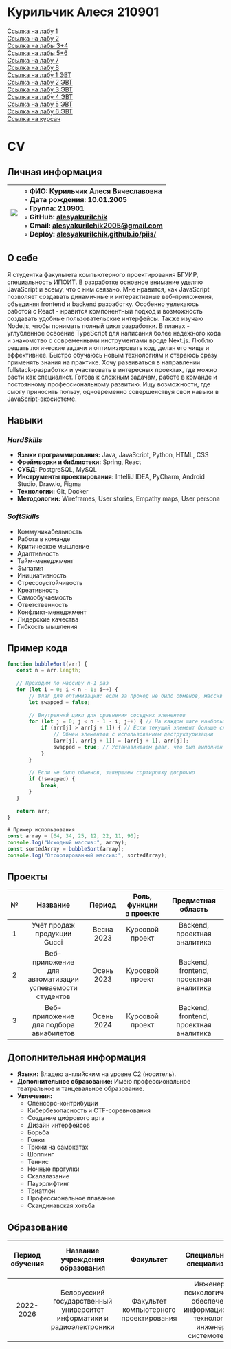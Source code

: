 <h1>Курильчик Алеся 210901</h1>


<a href="https://alesyakurilchik.github.io/piis/lab1/index.html">Ссылка на лабу 1</a>
<br><a href="https://alesyakurilchik.github.io/piis/lab2/index.html">Ссылка на лабу 2</a>
<br><a href="https://alesyakurilchik.github.io/piis/lab3/index.html">Ссылка на лабы 3+4</a>
<br><a href="https://alesyakurilchik.github.io/piis/PIIS_lab_56/lab5.html">Ссылка на лабы 5+6</a>
<br><a href="https://alesyakurilchik.github.io/piis/LABA_7_PIIC/index.html">Ссылка на лабу 7</a>
<br><a href="https://alesyakurilchik.github.io/piis/LABA_7_PIIC/index_with_cavas.html">Ссылка на лабу 8</a>
<br><a href="https://alesyakurilchik.github.io/piis/Laba_1_AVT/index.html">Ссылка на лабу 1 ЭВТ</a>
<br><a href="https://alesyakurilchik.github.io/piis/Laba_2/6_lab_EVT.html">Ссылка на лабу 2 ЭВТ</a>
<br><a href="https://alesyakurilchik.github.io/piis/Laba_3/EVT_lab7.html">Ссылка на лабу 3 ЭВТ</a>
<br><a href="https://alesyakurilchik.github.io/piis/Laba_4/EVT_lab8.html">Ссылка на лабу 4 ЭВТ</a>
<br><a href="https://alesyakurilchik.github.io/piis/Laba_5/EVT_lab9.html">Ссылка на лабу 5 ЭВТ</a>
<br><a href="https://alesyakurilchik.github.io/piis/Laba_6/index.html">Ссылка на лабу 6 ЭВТ</a>
<br><a href="https://alesyakurilchik.github.io/piis/kyrsa4/index.html">Ссылка на курсач</a>

# CV
## Личная информация

|![](https://github.com/alesyakurilchik/piis/blob/main/Я%201.png)|◦ ФИО: Курильчик Алеся Вячеславовна <br> ◦ Дата рождения: 10.01.2005 <br> ◦ Группа: 210901 <br> ◦ GitHub: [alesyakurilchik](https://github.com/alesyakurilchik/ "Перейти по ссылке") <br> ◦ Gmail: alesyakurilchik2005@gmail.com <br> ◦ Deploy: [alesyakurilchik.github.io/piis/](https://alesyakurilchik.github.io/ "Перейти по ссылке")|
|:---|:---|

## О себе
Я студентка факультета компьютерного проектирования БГУИР, специальность ИПОИТ. В разработке основное внимание уделяю JavaScript и всему, что с ним связано. Мне нравится, как JavaScript позволяет создавать динамичные и интерактивные веб-приложения, объединяя frontend и backend разработку. Особенно увлекаюсь работой с React - нравится компонентный подход и возможность создавать удобные пользовательские интерфейсы. Также изучаю Node.js, чтобы понимать полный цикл разработки. В планах - углубленное освоение TypeScript для написания более надежного кода и знакомство с современными инструментами вроде Next.js. Люблю решать логические задачи и оптимизировать код, делая его чище и эффективнее. Быстро обучаюсь новым технологиям и стараюсь сразу применять знания на практике. Хочу развиваться в направлении fullstack-разработки и участвовать в интересных проектах, где можно расти как специалист. Готова к сложным задачам, работе в команде и постоянному профессиональному развитию. Ищу возможности, где смогу приносить пользу, одновременно совершенствуя свои навыки в JavaScript-экосистеме.

## Навыки
### *HardSkills*
+ **Языки программирования:** Java, JavaScript, Python, HTML, CSS
+ **Фреймворки и библиотеки:** Spring, React
+ **СУБД:** PostgreSQL, MySQL
+ **Инструменты проектирования:** IntelliJ IDEA, PyCharm, Android Studio, Draw.io, Figma 
+ **Технологии:** Git, Docker 
+ **Методологии:** Wireframes, User stories, Empathy maps, User persona

### *SoftSkills*
+ Коммуникабельность
+ Работа в команде
+ Критическое мышление 
+ Адаптивность 
+ Тайм-менеджмент
+ Эмпатия
+ Инициативность
+ Стрессоустойчивость
+ Креативность
+ Самообучаемость
+ Ответственность
+ Конфликт-менеджмент
+ Лидерские качества
+ Гибкость мышления

 ## Пример кода
 ```JavaScript
function bubbleSort(arr) {
    const n = arr.length;
    
    // Проходим по массиву n-1 раз
    for (let i = 0; i < n - 1; i++) {
        // Флаг для оптимизации: если за проход не было обменов, массив уже отсортирован
        let swapped = false;
        
        // Внутренний цикл для сравнения соседних элементов
        for (let j = 0; j < n - 1 - i; j++) { // На каждом шаге наибольший элемент "всплывает" в конец
            if (arr[j] > arr[j + 1]) { // Если текущий элемент больше следующего, меняем их местами
                // Обмен элементов с использованием деструктуризации
                [arr[j], arr[j + 1]] = [arr[j + 1], arr[j]];
                swapped = true; // Устанавливаем флаг, что был выполнен обмен
            }
        }
        
        // Если не было обменов, завершаем сортировку досрочно
        if (!swapped) {
            break;
        }
    }
    
    return arr;
}

# Пример использования
const array = [64, 34, 25, 12, 22, 11, 90];
console.log("Исходный массив:", array);
const sortedArray = bubbleSort(array);
console.log("Отсортированный массив:", sortedArray);
```

## Проекты
|№|Название|Период|Роль, функции <br> в проекте|Предметная область|
|:---:|:---:|:---:|:---:|:---:|
|1|Учёт продаж <br> продукции Gucci |Весна 2023|Курсовой проект|Backend, проектная аналитика|
|2|Веб-приложение <br> для автоматизации <br> успеваемости студентов |Осень 2023|Курсовой проект|Backend, frontend, <br> проектная аналитика|
|3|Веб-приложение <br> для подбора авиабилетов |Осень 2024|Курсовой проект|Backend, frontend, <br> проектная аналитика|

## Дополнительная информация
+ **Языки:** Владею английским на уровне C2 (носитель). 
+ **Дополнительное образование:** Имею профессиональное театральное и танцевальное образование. 
+ **Увлечения:**
  - Опенсорс-контрибуции 
  - Кибербезопасность и CTF-соревнования
  - Создание цифрового арта
  - Дизайн интерфейсов
  - Борьба
  - Гонки
  - Трюки на самокатах
  - Шоппинг
  - Теннис
  - Ночные прогулки
  - Скалалазание
  - Пауэрлифтинг
  - Триатлон
  - Профессиональное плавание
  - Скандинавская хотьба
    
## Образование
|Период обучения|Название <br> учреждения <br> образования|Факультет|Специальность, <br> специализация|Средний <br> балл <br> последней <br> сессии|Форма обучения|
|:---:|:---:|:---:|:---:|:---:|:---:|
|2022-2026|Белорусский <br> государственный <br> университет <br> информатики и <br> радиоэлектроники|Факультет <br> компьютерного <br> проектирования |Инженерно <br> психологическое <br> обеспечение <br> информационных <br> технологий, <br> инженер-системотехник|10.99|Очная|
